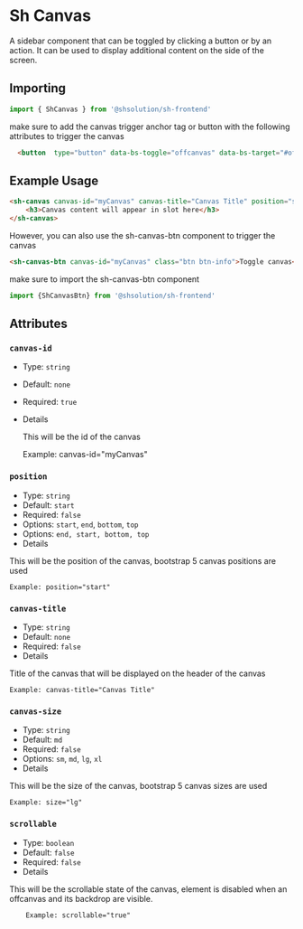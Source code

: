 # Sh Canvas


A sidebar component that can be toggled by clicking a button or by an action. It can be used to display additional content on the side of the screen.

## Importing

```javascript
import { ShCanvas } from '@shsolution/sh-frontend'
```
make sure to add the canvas trigger anchor tag or button with the following attributes to trigger the canvas
```html
  <button  type="button" data-bs-toggle="offcanvas" data-bs-target="#offcanvasExample" aria-controls="offcanvasExample">Toggle canvas</button>
```

## Example Usage
```html
<sh-canvas canvas-id="myCanvas" canvas-title="Canvas Title" position="start" scrollable="true" size="lg">
    <h3>Canvas content will appear in slot here</h3>
</sh-canvas>
```
However, you can also use the sh-canvas-btn component to trigger the canvas

```html
<sh-canvas-btn canvas-id="myCanvas" class="btn btn-info">Toggle canvas</sh-canvas-btn>
```
make sure to import the sh-canvas-btn component
```javascript
import {ShCanvasBtn} from '@shsolution/sh-frontend'
```


## Attributes

### `canvas-id`

- Type: `string`
- Default: `none`
- Required: `true`
- Details

   
   This will be the id of the canvas 
    
    Example: canvas-id="myCanvas"

### `position`

- Type: `string`
- Default: `start`
- Required: `false`
- Options: `start`, `end`, `bottom`, `top`
- Options: `end, start, bottom, top`
- Details

This will be the position of the canvas, bootstrap 5 canvas positions are used 

    Example: position="start"

### `canvas-title`
- Type: `string`
- Default: `none`
- Required: `false`
- Details

 Title of the canvas that will be displayed on the header of the canvas 
 
    Example: canvas-title="Canvas Title"

### `canvas-size`
- Type: `string`
- Default: `md`
- Required: `false`
- Options: `sm`, `md`, `lg`, `xl`
- Details 
   

 This will be the size of the canvas, bootstrap 5 canvas sizes are used 

    Example: size="lg"

### `scrollable`
- Type: `boolean`
- Default: `false`
- Required: `false`
- Details

 This will be the scrollable state of the canvas, element is disabled when an offcanvas and its backdrop are visible. 
    
        Example: scrollable="true"

